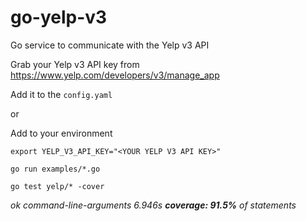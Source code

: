 # go-yelp-v3
Go service to communicate with the Yelp v3 API

Grab your Yelp v3 API key from 
https://www.yelp.com/developers/v3/manage_app

Add it to the `config.yaml`

or

Add to your environment

```export YELP_V3_API_KEY="<YOUR YELP V3 API KEY>"```

```go run examples/*.go```

```go test yelp/* -cover```

_ok  	command-line-arguments	6.946s	**coverage: 91.5%** of statements_
